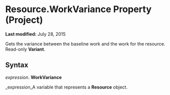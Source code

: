 
# Resource.WorkVariance Property (Project)

 **Last modified:** July 28, 2015

Gets the variance between the baseline work and the work for the resource. Read-only  **Variant**.

## Syntax

 _expression_. **WorkVariance**

 _expression_A variable that represents a  **Resource** object.

